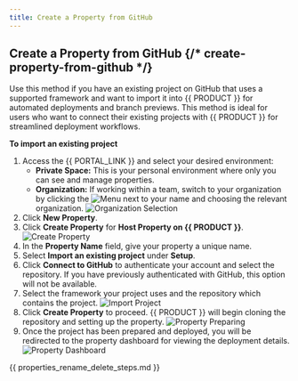 ```yaml
---
title: Create a Property from GitHub
---
```


## Create a Property from GitHub {/* create-property-from-github */}

Use this method if you have an existing project on GitHub that uses a supported framework and want to import it into {{ PRODUCT }} for automated deployments and branch previews. This method is ideal for users who want to connect their existing projects with {{ PRODUCT }} for streamlined deployment workflows.

**To import an existing project**

1.  Access the {{ PORTAL_LINK }} and select your desired environment:
    - **Private Space:** This is your personal environment where only you can see and manage properties.
    - **Organization:** If working within a team, switch to your organization by clicking the <Image inline src="/images/v7/icons/menu-up-down.png" alt="Menu" /> next to your name and choosing the relevant organization.
      ![Organization Selection](/images/v7/basics/team-selection.png)
2.  Click **New Property**.
3.  Click **Create Property** for **Host Property on {{ PRODUCT }}**.
    ![Create Property](/images/v7/basics/property-create-host-property-on-edgio.png)
4.  In the **Property Name** field, give your property a unique name.
5.  Select **Import an existing project** under **Setup**.
6.  Click **Connect to GitHub** to authenticate your account and select the repository.
    <Tip>
      If you have previously authenticated with GitHub, this option will not be
      available.
    </Tip>
7.  Select the framework your project uses and the repository which contains the project.
    ![Import Project](/images/v7/basics/property-import-existing.png)
8.  Click **Create Property** to proceed. {{ PRODUCT }} will begin cloning the repository and setting up the property.
    ![Property Preparing](/images/v7/basics/property-import-existing-preparing.png)
9.  Once the project has been prepared and deployed, you will be redirected to the property dashboard for viewing the deployment details.
    ![Property Dashboard](/images/v7/basics/property-import-existing-complete.png)

{{ properties_rename_delete_steps.md }}
